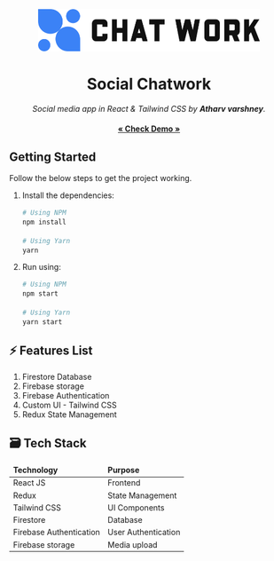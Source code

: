 <div align="center">
  <img src="src/assets/logoLight.svg" alt="Chatwork logo" width="400">
  <h1>Social Chatwork</h1>
  <em>Social media app in React & Tailwind CSS by <b>Atharv varshney</b>.</em><br/>
  <h4><a href="https://socialchatwork.netlify.app/" target="_blank">« Check Demo »</a></h4>
</div>

## Getting Started

Follow the below steps to get the project working.

1. Install the dependencies:

   ```sh
   # Using NPM
   npm install

   # Using Yarn
   yarn
   ```

2. Run using:

   ```sh
   # Using NPM
   npm start

   # Using Yarn
   yarn start
   ```

## ⚡ Features List

1. Firestore Database
2. Firebase storage
3. Firebase Authentication
4. Custom UI - Tailwind CSS
6. Redux State Management

## 🗃 Tech Stack

<div align="center">
  <table>
    <thead>
      <td><strong>Technology</strong></td>
      <td><strong>Purpose</strong></td>
    </thead>
    <tbody>
      <tr>
        <td>React JS</td>
        <td>Frontend</td>
      </tr>
      <tr>
        <td>Redux</td>
        <td>State Management</td>
      </tr>
      <tr>
        <td>Tailwind CSS</td>
        <td>UI Components</td>
      </tr>
      <tr>
        <td>Firestore</td>
        <td>Database</td>
      </tr>
      <tr>
        <td>Firebase Authentication</td>
        <td>User Authentication</td>
      </tr>
      <tr>
        <td>Firebase storage</td>
        <td>Media upload</td>
      </tr>
    </tbody>
  </table>
</div>
